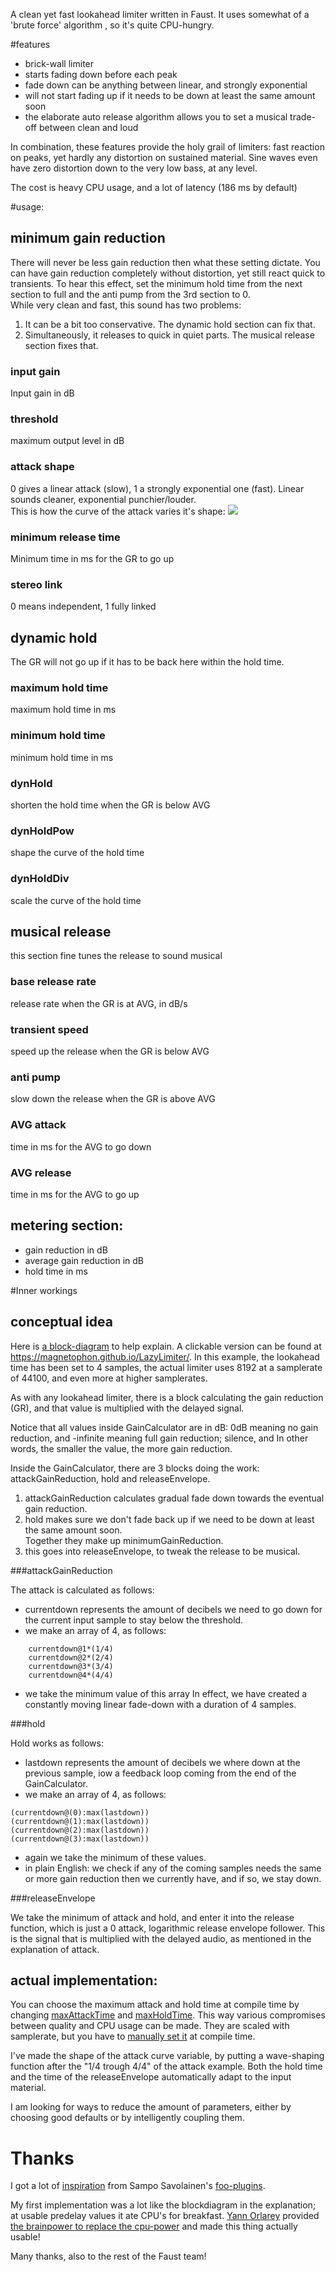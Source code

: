 A clean yet fast lookahead limiter written in Faust.
It uses somewhat of a 'brute force' algorithm , so it's quite CPU-hungry.

#features

* brick-wall limiter
* starts fading down before each peak
 * fade down can be anything between linear, and strongly exponential
* will not start fading up if it needs to be down at least the same amount soon
* the elaborate auto release algorithm allows you to set a musical trade-off between clean and loud

In combination, these features provide the holy grail of limiters: fast reaction on peaks, yet hardly any distortion on sustained material.
Sine waves even have zero distortion down to the very low bass, at any level.

The cost is heavy CPU usage, and a lot of latency (186 ms by default)

#usage:

## minimum gain reduction
There will never be less gain reduction then what these setting dictate.
You can have gain reduction completely without distortion, yet still react quick to transients.
To hear this effect, set the minimum hold time from the next section to full and the anti pump from the 3rd section to 0.  
While very clean and fast, this sound has two problems:  
1. It can be a bit too conservative. The dynamic hold section can fix that.  
2. Simultaneously, it releases to quick in quiet parts. The musical release section fixes that.  
### input gain
Input gain in dB
### threshold
maximum output level in dB
### attack shape
0 gives a linear attack (slow), 1 a strongly exponential one (fast).
Linear sounds cleaner, exponential punchier/louder.  
This is how the curve of the attack varies it's shape:
![](https://github.com/magnetophon/LazyLimiter/raw/master/docs/attack.gif)
### minimum release time
Minimum time in ms for the GR to go up
### stereo link
0 means independent, 1 fully linked

## dynamic hold
The GR will not go up if it has to be back here within the hold time.
### maximum hold time
maximum hold time in ms
### minimum hold time
minimum hold time in ms
### dynHold
shorten the hold time when the GR is below AVG
### dynHoldPow
shape the curve of the hold time
### dynHoldDiv
scale the curve of the hold time

##  musical release
this section fine tunes the release to sound musical
### base release rate
release rate when the GR is at AVG, in dB/s
### transient speed
speed up the release when the GR is below AVG
### anti pump
slow down the release when the GR is above AVG
###  AVG attack 
time in ms for the AVG to go down 
###  AVG release 
time in ms for the AVG to go up

## metering section:
- gain reduction in dB
- average gain reduction in dB
- hold time in ms

#Inner workings

## conceptual idea
Here is [a block-diagram](https://github.com/magnetophon/LazyLimiter/raw/master/docs/blockDiagram-svg/process.svg) to help explain.
A clickable version can be found at https://magnetophon.github.io/LazyLimiter/.
In this example, the lookahead time has been set to 4 samples, the actual limiter uses 8192 at a samplerate of 44100, and even more at higher samplerates.

As with any lookahead limiter, there is a block calculating the gain reduction (GR), and that value is multiplied with the delayed signal.

Notice that all values inside GainCalculator are in dB:
0dB meaning no gain reduction, and -infinite meaning full gain reduction; silence, and 
In other words, the smaller the value, the more gain reduction.

Inside the GainCalculator, there are 3 blocks doing the work: attackGainReduction, hold and releaseEnvelope.  
1. attackGainReduction calculates gradual fade down towards the eventual gain reduction.  
2. hold makes sure we don't fade back up if we need to be down at least the same amount soon.  
Together they make up minimumGainReduction.  
3. this goes into releaseEnvelope, to tweak the release to be musical.  

###attackGainReduction

The attack is calculated as follows:
- currentdown represents the amount of decibels we need to go down for the current input sample to stay below the threshold.
- we make an array of 4, as follows:
```
    currentdown@1*(1/4)  
    currentdown@2*(2/4)  
    currentdown@3*(3/4)  
    currentdown@4*(4/4)  
```
- we take the minimum value of this array
In effect, we have created a constantly moving linear fade-down with a duration of 4 samples.

###hold

Hold works as follows:
- lastdown represents the amount of decibels we where down at the previous sample, iow a feedback loop coming from the end of the GainCalculator.
- we make an array of 4, as follows:
```
(currentdown@(0):max(lastdown))  
(currentdown@(1):max(lastdown))  
(currentdown@(2):max(lastdown))  
(currentdown@(3):max(lastdown))  
```
- again we take the minimum of these values.
- in plain English: we check if any of the coming samples needs the same or more gain reduction then we currently have, and if so, we stay down.

###releaseEnvelope

We take the minimum of attack and hold, and enter it into the release function, which is just a 0 attack, logarithmic release envelope follower.
This is the signal that is multiplied with the delayed audio, as mentioned in the explanation of attack.

## actual implementation:

You can choose the maximum attack and hold time at compile time by changing [maxAttackTime](https://github.com/magnetophon/LazyLimiter/blob/master/GUI.lib#L38) and [maxHoldTime](https://github.com/magnetophon/LazyLimiter/blob/master/GUI.lib#L30).
This way various compromises between quality and CPU usage can be made.
They are scaled with samplerate, but you have to [manually set it](https://github.com/magnetophon/LazyLimiter/blob/master/GUI.lib#L21) at compile time.

I've made the shape of the attack curve variable, by putting a wave-shaping function after the "1/4 trough 4/4" of the attack example.
Both the hold time and the time of the releaseEnvelope automatically adapt to the input material.

I am looking for ways to reduce the amount of parameters, either by choosing good defaults or by intelligently coupling them.

# Thanks
I got a lot of [inspiration](https://github.com/sampov2/foo-plugins/blob/master/src/faust-source/compressor-basics.dsp#L126-L139) from Sampo Savolainen's [foo-plugins](https://github.com/sampov2/foo-plugins).

My first implementation was a lot like the blockdiagram in the explanation; at usable predelay values it ate CPU's for breakfast.
[Yann Orlarey](http://www.grame.fr/qui-sommes-nous/compositeurs-associes/yann-orlarey) provided [the brainpower to replace the cpu-power](https://github.com/magnetophon/LazyLimiter/blob/master/LazyLimiter.lib#L54-L66) and made this thing actually usable!

Many thanks, also to the rest of the Faust team!
